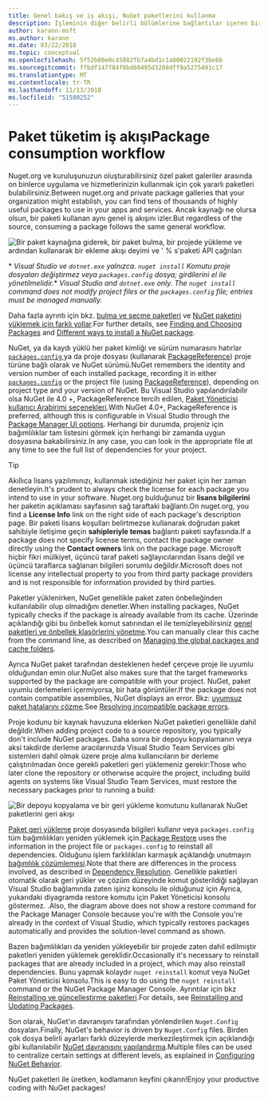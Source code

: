 ```yaml
---
title: Genel bakış ve iş akışı, NuGet paketlerini kullanma
description: İşleminin diğer belirli bölümlerine bağlantılar içeren bir proje içinde NuGet paketlerini kullanma işlemine bir genel bakış.
author: karann-msft
ms.author: karann
ms.date: 03/22/2018
ms.topic: conceptual
ms.openlocfilehash: 5f52b00e0c45882fb7a4bd1c1a80022192f3be6b
ms.sourcegitcommit: ffbdf147f84f8bd60495d3288dff9a5275491c17
ms.translationtype: MT
ms.contentlocale: tr-TR
ms.lasthandoff: 11/13/2018
ms.locfileid: "51580252"
---
```

# <a name="package-consumption-workflow"></a><span data-ttu-id="b4cc7-103">Paket tüketim iş akışı</span><span class="sxs-lookup"><span data-stu-id="b4cc7-103">Package consumption workflow</span></span>

<span data-ttu-id="b4cc7-104">Nuget.org ve kuruluşunuzun oluşturabilirsiniz özel paket galeriler arasında on binlerce uygulama ve hizmetlerinizin kullanmak için çok yararlı paketleri bulabilirsiniz.</span><span class="sxs-lookup"><span data-stu-id="b4cc7-104">Between nuget.org and private package galleries that your organization might establish, you can find tens of thousands of highly useful packages to use in your apps and services.</span></span> <span data-ttu-id="b4cc7-105">Ancak kaynağı ne olursa olsun, bir paketi kullanan aynı genel iş akışını izler.</span><span class="sxs-lookup"><span data-stu-id="b4cc7-105">But regardless of the source, consuming a package follows the same general workflow.</span></span>

![Bir paket kaynağına giderek, bir paket bulma, bir projede yükleme ve ardından kullanarak bir ekleme akışı deyimi ve ' % s'paketi API çağrıları](media/Overview-01-GeneralFlow.png)

<span data-ttu-id="b4cc7-107">\* _Visual Studio ve `dotnet.exe` yalnızca. `nuget install` Komutu proje dosyaları değiştirmez veya `packages.config` dosya; girdilerini el ile yönetilmelidir._</span><span class="sxs-lookup"><span data-stu-id="b4cc7-107">\* _Visual Studio and `dotnet.exe` only. The `nuget install` command does not modify project files or the `packages.config` file; entries must be managed manually._</span></span>

<span data-ttu-id="b4cc7-108">Daha fazla ayrıntı için bkz. [bulma ve seçme paketleri](../consume-packages/finding-and-choosing-packages.md) ve [NuGet paketini yüklemek için farklı yollar](ways-to-install-a-package.md).</span><span class="sxs-lookup"><span data-stu-id="b4cc7-108">For further details, see [Finding and Choosing Packages](../consume-packages/finding-and-choosing-packages.md) and [Different ways to install a NuGet package](ways-to-install-a-package.md).</span></span>

<span data-ttu-id="b4cc7-109">NuGet, ya da kaydı yüklü her paket kimliği ve sürüm numarasını hatırlar [ `packages.config` ](../reference/packages-config.md) ya da proje dosyası (kullanarak [PackageReference](../consume-packages/package-references-in-project-files.md)) proje türüne bağlı olarak ve NuGet sürümü.</span><span class="sxs-lookup"><span data-stu-id="b4cc7-109">NuGet remembers the identity and version number of each installed package, recording it in either [`packages.config`](../reference/packages-config.md) or the project file (using [PackageReference](../consume-packages/package-references-in-project-files.md)), depending on project type and your version of NuGet.</span></span> <span data-ttu-id="b4cc7-110">Bu Visual Studio yapılandırılabilir olsa NuGet ile 4.0 +, PackageReference tercih edilen, [Paket Yöneticisi kullanıcı Arabirimi seçenekleri](../tools/package-manager-ui.md).</span><span class="sxs-lookup"><span data-stu-id="b4cc7-110">With NuGet 4.0+, PackageReference is preferred, although this is configurable in Visual Studio through the [Package Manager UI options](../tools/package-manager-ui.md).</span></span> <span data-ttu-id="b4cc7-111">Herhangi bir durumda, projeniz için bağımlılıklar tam listesini görmek için herhangi bir zamanda uygun dosyasına bakabilirsiniz.</span><span class="sxs-lookup"><span data-stu-id="b4cc7-111">In any case, you can look in the appropriate file at any time to see the full list of dependencies for your project.</span></span>

> [!Tip]
> <span data-ttu-id="b4cc7-112">Akıllıca lisans yazılımınızı, kullanmak istediğiniz her paket için her zaman denetleyin.</span><span class="sxs-lookup"><span data-stu-id="b4cc7-112">It's prudent to always check the license for each package you intend to use in your software.</span></span> <span data-ttu-id="b4cc7-113">Nuget.org bulduğunuz bir **lisans bilgilerini** her paketin açıklaması sayfasının sağ taraftaki bağlantı.</span><span class="sxs-lookup"><span data-stu-id="b4cc7-113">On nuget.org, you find a **License Info** link on the right side of each package's description page.</span></span> <span data-ttu-id="b4cc7-114">Bir paketi lisans koşulları belirtmezse kullanarak doğrudan paket sahibiyle iletişime geçin **sahipleriyle temas** bağlantı paketi sayfasında.</span><span class="sxs-lookup"><span data-stu-id="b4cc7-114">If a package does not specify license terms, contact the package owner directly using the **Contact owners** link on the package page.</span></span> <span data-ttu-id="b4cc7-115">Microsoft hiçbir fikri mülkiyet, üçüncü taraf paketi sağlayıcılarından lisans değil ve üçüncü taraflarca sağlanan bilgileri sorumlu değildir.</span><span class="sxs-lookup"><span data-stu-id="b4cc7-115">Microsoft does not license any intellectual property to you from third party package providers and is not responsible for information provided by third parties.</span></span>

<span data-ttu-id="b4cc7-116">Paketler yüklenirken, NuGet genellikle paket zaten önbelleğinden kullanılabilir olup olmadığını denetler.</span><span class="sxs-lookup"><span data-stu-id="b4cc7-116">When installing packages, NuGet typically checks if the package is already available from its cache.</span></span> <span data-ttu-id="b4cc7-117">Üzerinde açıklandığı gibi bu önbellek komut satırından el ile temizleyebilirsiniz [genel paketleri ve önbellek klasörlerini yönetme](../consume-packages/managing-the-global-packages-and-cache-folders.md).</span><span class="sxs-lookup"><span data-stu-id="b4cc7-117">You can manually clear this cache from the command line, as described on [Managing the global packages and cache folders](../consume-packages/managing-the-global-packages-and-cache-folders.md).</span></span>

<span data-ttu-id="b4cc7-118">Ayrıca NuGet paket tarafından desteklenen hedef çerçeve proje ile uyumlu olduğundan emin olur.</span><span class="sxs-lookup"><span data-stu-id="b4cc7-118">NuGet also makes sure that the target frameworks supported by the package are compatible with your project.</span></span> <span data-ttu-id="b4cc7-119">NuGet, paket uyumlu derlemeleri içermiyorsa, bir hata görüntüler.</span><span class="sxs-lookup"><span data-stu-id="b4cc7-119">If the package does not contain compatible assemblies, NuGet displays an error.</span></span> <span data-ttu-id="b4cc7-120">Bkz: [uyumsuz paket hatalarını çözme](dependency-resolution.md#resolving-incompatible-package-errors).</span><span class="sxs-lookup"><span data-stu-id="b4cc7-120">See [Resolving incompatible package errors](dependency-resolution.md#resolving-incompatible-package-errors).</span></span>

<span data-ttu-id="b4cc7-121">Proje kodunu bir kaynak havuzuna eklerken NuGet paketleri genellikle dahil değildir.</span><span class="sxs-lookup"><span data-stu-id="b4cc7-121">When adding project code to a source repository, you typically don't include NuGet packages.</span></span> <span data-ttu-id="b4cc7-122">Daha sonra bir depoyu kopyalamanın veya aksi takdirde derleme aracılarınızda Visual Studio Team Services gibi sistemleri dahil olmak üzere proje alma kullanıcıların bir derleme çalıştırılmadan önce gerekli paketleri geri yüklemeniz gerekir:</span><span class="sxs-lookup"><span data-stu-id="b4cc7-122">Those who later clone the repository or otherwise acquire the project, including build agents on systems like Visual Studio Team Services, must restore the necessary packages prior to running a build:</span></span>

![Bir depoyu kopyalama ve bir geri yükleme komutunu kullanarak NuGet paketlerini geri akışı](media/Overview-02-RestoreFlow.png)

<span data-ttu-id="b4cc7-124">[Paket geri yükleme](../consume-packages/package-restore.md) proje dosyasında bilgileri kullanır veya `packages.config` tüm bağımlılıkları yeniden yüklemek için.</span><span class="sxs-lookup"><span data-stu-id="b4cc7-124">[Package Restore](../consume-packages/package-restore.md) uses the information in the project file or `packages.config` to reinstall all dependencies.</span></span> <span data-ttu-id="b4cc7-125">Olduğunu işlem farklılıkları karmaşık açıklandığı unutmayın [bağımlılık çözümlemesi](../consume-packages/dependency-resolution.md).</span><span class="sxs-lookup"><span data-stu-id="b4cc7-125">Note that there are differences in the process involved, as described in [Dependency Resolution](../consume-packages/dependency-resolution.md).</span></span> <span data-ttu-id="b4cc7-126">Genellikle paketleri otomatik olarak geri yükler ve çözüm düzeyinde komut gösterildiği sağlayan Visual Studio bağlamında zaten işiniz konsolu ile olduğunuz için Ayrıca, yukarıdaki diyagramda restore komutu için Paket Yöneticisi konsolu göstermez. .</span><span class="sxs-lookup"><span data-stu-id="b4cc7-126">Also, the diagram above does not show a restore command for the Package Manager Console because you're with the Console you're already in the context of Visual Studio, which typically restores packages automatically and provides the solution-level command as shown.</span></span>

<span data-ttu-id="b4cc7-127">Bazen bağımlılıkları da yeniden yükleyebilir bir projede zaten dahil edilmiştir paketleri yeniden yüklemek gereklidir.</span><span class="sxs-lookup"><span data-stu-id="b4cc7-127">Occasionally it's necessary to reinstall packages that are already included in a project, which may also reinstall dependencies.</span></span> <span data-ttu-id="b4cc7-128">Bunu yapmak kolaydır `nuget reinstall` komut veya NuGet Paket Yöneticisi konsolu.</span><span class="sxs-lookup"><span data-stu-id="b4cc7-128">This is easy to do using the `nuget reinstall` command or the NuGet Package Manager Console.</span></span> <span data-ttu-id="b4cc7-129">Ayrıntılar için bkz [Reinstalling ve güncelleştirme paketleri](../consume-packages/reinstalling-and-updating-packages.md).</span><span class="sxs-lookup"><span data-stu-id="b4cc7-129">For details, see [Reinstalling and Updating Packages](../consume-packages/reinstalling-and-updating-packages.md).</span></span>

<span data-ttu-id="b4cc7-130">Son olarak, NuGet'ın davranışını tarafından yönlendirilen `Nuget.Config` dosyaları.</span><span class="sxs-lookup"><span data-stu-id="b4cc7-130">Finally, NuGet's behavior is driven by `Nuget.Config` files.</span></span> <span data-ttu-id="b4cc7-131">Birden çok dosya belirli ayarları farklı düzeylerde merkezileştirmek için açıklandığı gibi kullanılabilir [NuGet davranışını yapılandırma](../consume-packages/configuring-nuget-behavior.md).</span><span class="sxs-lookup"><span data-stu-id="b4cc7-131">Multiple files can be used to centralize certain settings at different levels, as explained in [Configuring NuGet Behavior](../consume-packages/configuring-nuget-behavior.md).</span></span>

<span data-ttu-id="b4cc7-132">NuGet paketleri ile üretken, kodlamanın keyfini çıkarın!</span><span class="sxs-lookup"><span data-stu-id="b4cc7-132">Enjoy your productive coding with NuGet packages!</span></span>
